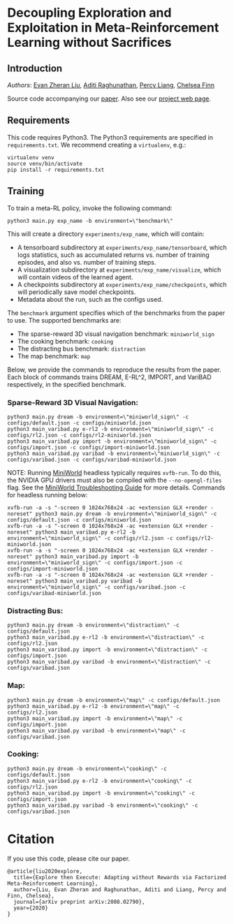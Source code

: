# Decoupling Exploration and Exploitation in Meta-Reinforcement Learning without Sacrifices
## Introduction

*Authors*: [Evan Zheran Liu](https://cs.stanford.edu/~evanliu/), [Aditi Raghunathan](https://stanford.edu/~aditir/), [Percy Liang](https://cs.stanford.edu/~pliang/), [Chelsea Finn](https://ai.stanford.edu/~cbfinn/)

Source code accompanying our [paper](https://arxiv.org/abs/2008.02790).
Also see our [project web page](https://ezliu.github.io/dream/).

## Requirements

This code requires Python3.
The Python3 requirements are specified in `requirements.txt`.
We recommend creating a `virtualenv`, e.g.:

```
virtualenv venv
source venv/bin/activate
pip install -r requirements.txt
```

## Training

To train a meta-RL policy, invoke the following command:

```
python3 main.py exp_name -b environment=\"benchmark\"
```

This will create a directory `experiments/exp_name`, which will contain:

- A tensorboard subdirectory at `experiments/exp_name/tensorboard`, which logs
  statistics, such as accumulated returns vs. number of training episodes, and
  also vs. number of training steps.
- A visualization subdirectory at `experiments/exp_name/visualize`, which will
  contain videos of the learned agent.
- A checkpoints subdirectory at `experiments/exp_name/checkpoints`, which will
  periodically save model checkpoints.
- Metadata about the run, such as the configs used.

The `benchmark` argument specifies which of the benchmarks from the paper to use.
The supported benchmarks are:
- The sparse-reward 3D visual navigation benchmark: `miniworld_sign`
- The cooking benchmark: `cooking`
- The distracting bus benchmark: `distraction`
- The map benchmark: `map`

Below, we provide the commands to reproduce the results from the paper.
Each block of commands trains DREAM, E-RL^2, IMPORT, and VariBAD respectively,
in the specified benchmark.

### Sparse-Reward 3D Visual Navigation:

```
python3 main.py dream -b environment=\"miniworld_sign\" -c configs/default.json -c configs/miniworld.json
python3 main_varibad.py e-rl2 -b environment=\"miniworld_sign\" -c configs/rl2.json -c configs/rl2-miniworld.json
python3 main_varibad.py import -b environment=\"miniworld_sign\" -c configs/import.json -c configs/import-miniworld.json
python3 main_varibad.py varibad -b environment=\"miniworld_sign\" -c configs/varibad.json -c configs/varibad-miniworld.json
```

NOTE: Running [MiniWorld](https://github.com/maximecb/gym-miniworld) headless typically requires `xvfb-run`.
To do this, the NVIDIA GPU drivers must also be compiled with the `--no-opengl-files` flag.
See the [MiniWorld Troubleshooting Guide](https://github.com/maximecb/gym-miniworld/blob/master/docs/troubleshooting.md) for more details.
Commands for headless running below:

```
xvfb-run -a -s "-screen 0 1024x768x24 -ac +extension GLX +render -noreset" python3 main.py dream -b environment=\"miniworld_sign\" -c configs/default.json -c configs/miniworld.json
xvfb-run -a -s "-screen 0 1024x768x24 -ac +extension GLX +render -noreset" python3 main_varibad.py e-rl2 -b environment=\"miniworld_sign\" -c configs/rl2.json -c configs/rl2-miniworld.json
xvfb-run -a -s "-screen 0 1024x768x24 -ac +extension GLX +render -noreset" python3 main_varibad.py import -b environment=\"miniworld_sign\" -c configs/import.json -c configs/import-miniworld.json
xvfb-run -a -s "-screen 0 1024x768x24 -ac +extension GLX +render -noreset" python3 main_varibad.py varibad -b environment=\"miniworld_sign\" -c configs/varibad.json -c configs/varibad-miniworld.json
```

### Distracting Bus:

```
python3 main.py dream -b environment=\"distraction\" -c configs/default.json
python3 main_varibad.py e-rl2 -b environment=\"distraction\" -c configs/rl2.json
python3 main_varibad.py import -b environment=\"distraction\" -c configs/import.json
python3 main_varibad.py varibad -b environment=\"distraction\" -c configs/varibad.json
```

### Map:

```
python3 main.py dream -b environment=\"map\" -c configs/default.json
python3 main_varibad.py e-rl2 -b environment=\"map\" -c configs/rl2.json
python3 main_varibad.py import -b environment=\"map\" -c configs/import.json
python3 main_varibad.py varibad -b environment=\"map\" -c configs/varibad.json
```

### Cooking:

```
python3 main.py dream -b environment=\"cooking\" -c configs/default.json
python3 main_varibad.py e-rl2 -b environment=\"cooking\" -c configs/rl2.json
python3 main_varibad.py import -b environment=\"cooking\" -c configs/import.json
python3 main_varibad.py varibad -b environment=\"cooking\" -c configs/varibad.json
```

# Citation

If you use this code, please cite our paper.

```
@article{liu2020explore,
  title={Explore then Execute: Adapting without Rewards via Factorized Meta-Reinforcement Learning},
  author={Liu, Evan Zheran and Raghunathan, Aditi and Liang, Percy and Finn, Chelsea},
  journal={arXiv preprint arXiv:2008.02790},
  year={2020}
}
```
